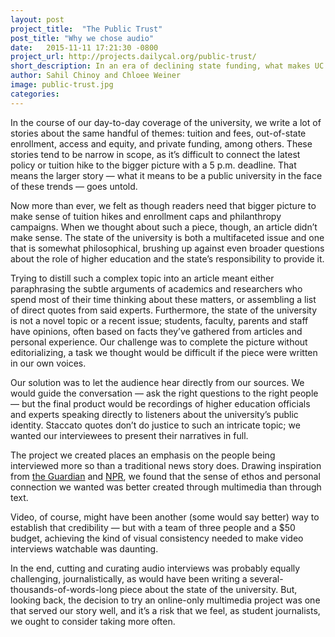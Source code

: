 ```yaml
---
layout: post
project_title:  "The Public Trust"
post_title: "Why we chose audio"
date:   2015-11-11 17:21:30 -0800
project_url: http://projects.dailycal.org/public-trust/
short_description: In an era of declining state funding, what makes UC Berkeley a public institution?
author: Sahil Chinoy and Chloee Weiner
image: public-trust.jpg
categories: 
---
```

In the course of our day-to-day coverage of the university, we write a lot of stories about the same handful of themes: tuition and fees, out-of-state enrollment, access and equity, and private funding, among others. These stories tend to be narrow in scope, as it’s difficult to connect the latest policy or tuition hike to the bigger picture with a 5 p.m. deadline. That means the larger story — what it means to be a public university in the face of these trends — goes untold.

Now more than ever, we felt as though readers need that bigger picture to make sense of tuition hikes and enrollment caps and philanthropy campaigns. When we thought about such a piece, though, an article didn’t make sense. The state of the university is both a multifaceted issue and one that is somewhat philosophical, brushing up against even broader questions about the role of higher education and the state’s responsibility to provide it. 

Trying to distill such a complex topic into an article meant either paraphrasing the subtle arguments of academics and researchers who spend most of their time thinking about these matters, or assembling a list of direct quotes from said experts. Furthermore, the state of the university is not a novel topic or a recent issue; students, faculty, parents and staff have opinions, often based on facts they’ve gathered from articles and personal experience. Our challenge was to complete the picture without editorializing, a task we thought would be difficult if the piece were written in our own voices. 

Our solution was to let the audience hear directly from our sources. We would guide the conversation — ask the right questions to the right people — but the final product would be recordings of higher education officials and experts speaking directly to listeners about the university’s public identity. Staccato quotes don’t do justice to such an intricate topic; we wanted our interviewees to present their narratives in full. 

The project we created places an emphasis on the people being interviewed more so than a traditional news story does. Drawing inspiration from [the Guardian](http://www.theguardian.com/world/interactive/2013/nov/01/snowden-nsa-files-surveillance-revelations-decoded) and [NPR](http://apps.npr.org/life-after-death/), we found that the sense of ethos and personal connection we wanted was better created through multimedia than through text.

Video, of course, might have been another (some would say better) way to establish that credibility — but with a team of three people and a $50 budget, achieving the kind of visual consistency needed to make video interviews watchable was daunting.

In the end, cutting and curating audio interviews was probably equally challenging, journalistically, as would have been writing a several-thousands-of-words-long piece about the state of the university. But, looking back, the decision to try an online-only multimedia project was one that served our story well, and it’s a risk that we feel, as student journalists, we ought to consider taking more often.